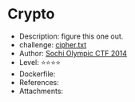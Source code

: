# Crypto  
 
* Description: figure this one out.
* challenge: [cipher.txt](./cipher.txt)
* Author: [Sochi Olympic CTF 2014](https://github.com/ctfs/write-ups-2014/tree/master/olympic-ctf-2014/crypting)  
* Level: :star::star::star::star:
* Dockerfile:
* References:  
* Attachments:  

